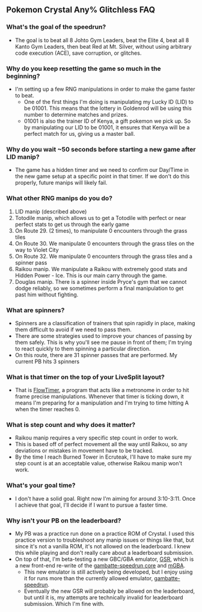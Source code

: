 ## Pokemon Crystal Any% Glitchless FAQ

### What's the goal of the speedrun?
- The goal is to beat all 8 Johto Gym Leaders, beat the Elite 4, beat all 8 Kanto Gym Leaders, then beat Red at Mt. Silver, without using arbitrary code execution (ACE), save corruption, or glitches.

### Why do you keep resetting the game so much in the beginning?
- I'm setting up a few RNG manipulations in order to make the game faster to beat.
  - One of the first things I'm doing is manipulating my Lucky ID (LID) to be 01001. This means that the lottery in Goldenrod will be using this number to determine matches and prizes.
  - 01001 is also the trainer ID of Kenya, a gift pokemon we pick up. So by manipulating our LID to be 01001, it ensures that Kenya will be a perfect match for us, giving us a master ball.

### Why do you wait ~50 seconds before starting a new game after LID manip?
- The game has a hidden timer and we need to confirm our Day/Time in the new game setup at a specific point in that timer. If we don't do this properly, future manips will likely fail.

### What other RNG manips do you do?
1) LID manip (described above)
2) Totodile manip, which allows us to get a Totodile with perfect or near perfect stats to get us through the early game
3) On Route 29. (2 times), to manipulate 0 encounters through the grass tiles
4) On Route 30. We manipulate 0 encounters through the grass tiles on the way to Violet City
5) On Route 32. We manipulate 0 encounters through the grass tiles and a spinner pass
6) Raikou manip. We manipulate a Raikou with extremely good stats and Hidden Power - Ice. This is our main carry through the game.
7) Douglas manip. There is a spinner inside Pryce's gym that we cannot dodge reliably, so we sometimes perform a final manipulation to get past him without fighting.

### What are spinners?
- Spinners are a classification of trainers that spin rapidly in place, making them difficult to avoid if we need to pass them.
- There are some strategies used to improve your chances of passing by them safely. This is why you'll see me pause in front of them; I'm trying to react quickly to them spinning a particular direction.
- On this route, there are 31 spinner passes that are performed. My current PB hits 3 spinners

### What is that timer on the top of your LiveSplit layout?
- That is [FlowTimer](https://github.com/stringflow/flowtimer), a program that acts like a metronome in order to hit frame precise manipulations. Whenever that timer is ticking down, it means I'm preparing for a manipulation and I'm trying to time hitting A when the timer reaches 0.

### What is step count and why does it matter?
- Raikou manip requires a very specific step count in order to work.
- This is based off of perfect movement all the way until Raikou, so any deviations or mistakes in movement have to be tracked.
- By the time I reach Burned Tower in Ecruteak, I'll have to make sure my step count is at an acceptable value, otherwise Raikou manip won't work.

### What's your goal time?
- I don't have a solid goal. Right now I'm aiming for around 3:10-3:11. Once I achieve that goal, I'll decide if I want to pursue a faster time.

### Why isn't your PB on the leaderboard?
- My PB was a practice run done on a practice ROM of Crystal. I used this practice version to troubleshoot any manip issues or things like that, but since it's not a vanilla ROM, it's not allowed on the leaderboard. I knew this while playing and don't really care about a leaderboard submission.
- On top of that, I'm beta-testing a new GBC/GBA emulator, [GSR](https://github.com/CasualPokePlayer/gsr/), which is a new front-end re-write of the [gambatte-speedrun core](https://github.com/pokemon-speedrunning/gambatte-core/) and [mGBA](https://github.com/mgba-emu/mgba).
  - This new emulator is still actively being developed, but I enjoy using it for runs more than the currently allowed emulator, [gambatte-speedrun](https://github.com/pokemon-speedrunning/gambatte-speedrun/).
  - Eventually the new GSR will probably be allowed on the leaderboard, but until it is, my attempts are technically invalid for leaderboard submission. Which I'm fine with.
